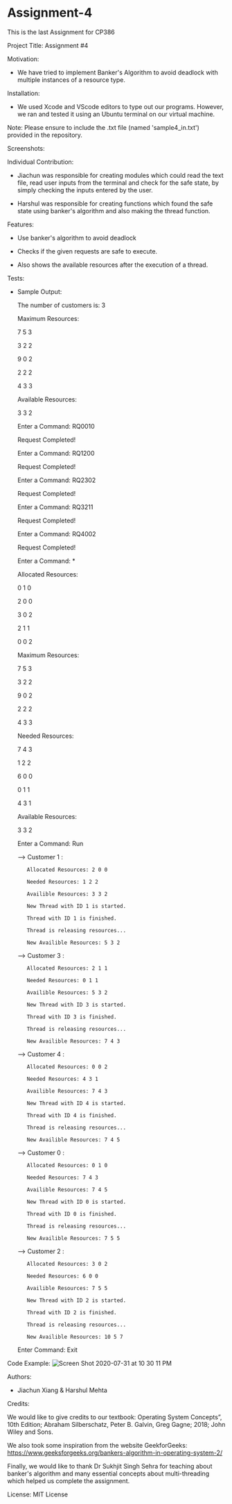 # Assignment-4
This is the last Assignment for CP386

Project Title: Assignment #4

Motivation:
- We have tried to implement Banker's Algorithm to avoid deadlock with multiple instances of a resource type. 

Installation:
- We used Xcode and VScode editors to type out our programs. However, we ran and tested it using an Ubuntu terminal on our virtual machine. 

Note: Please ensure to include the .txt file (named 'sample4_in.txt') provided in the repository. 

Screenshots:

Individual Contribution:
- Jiachun was responsible for creating modules which could read the text file, read user inputs from the terminal and check for the safe state, by simply checking the inputs entered by the user. 

- Harshul was responsible for creating functions which found the safe state using banker's algorithm and also making the thread function. 

Features:

- Use banker's algorithm to avoid deadlock

- Checks if the given requests are safe to execute.

- Also shows the available resources after the execution of a thread. 

Tests:

- Sample Output:

	The number of customers is: 3

	Maximum Resources:

	7 5 3 

	3 2 2 

	9 0 2 

	2 2 2 

	4 3 3 

	Available Resources:

	3 3 2 

	Enter a Command: RQ0010

	Request Completed!

	Enter a Command: RQ1200

	Request Completed!

	Enter a Command: RQ2302

	Request Completed!

	Enter a Command: RQ3211

	Request Completed!

	Enter a Command: RQ4002

	Request Completed!

	Enter a Command: *

	Allocated Resources:

	0 1 0 

	2 0 0 

	3 0 2 

	2 1 1 

	0 0 2 

	Maximum Resources:

	7 5 3 

	3 2 2 

	9 0 2 

	2 2 2 

	4 3 3 

	Needed Resources:

	7 4 3 

	1 2 2 

	6 0 0 

	0 1 1 

	4 3 1 

	Available Resources:

	3 3 2 

	Enter a Command: Run

	--> Customer 1 :

		 Allocated Resources: 2 0 0 

		 Needed Resources: 1 2 2 

		 Availible Resources: 3 3 2 

		 New Thread with ID 1 is started.

		 Thread with ID 1 is finished.

		 Thread is releasing resources...

		 New Availible Resources: 5 3 2 

	--> Customer 3 :

		 Allocated Resources: 2 1 1 

		 Needed Resources: 0 1 1 

		 Availible Resources: 5 3 2 

		 New Thread with ID 3 is started.

		 Thread with ID 3 is finished.

		 Thread is releasing resources...

		 New Availible Resources: 7 4 3 

	--> Customer 4 :

		 Allocated Resources: 0 0 2 

		 Needed Resources: 4 3 1 

		 Availible Resources: 7 4 3 

		 New Thread with ID 4 is started.

		 Thread with ID 4 is finished.

		 Thread is releasing resources...

		 New Availible Resources: 7 4 5 

	--> Customer 0 :

		 Allocated Resources: 0 1 0 

		 Needed Resources: 7 4 3 

		 Availible Resources: 7 4 5 

		 New Thread with ID 0 is started.

		 Thread with ID 0 is finished.

		 Thread is releasing resources...

		 New Availible Resources: 7 5 5 

	--> Customer 2 :

		 Allocated Resources: 3 0 2 

		 Needed Resources: 6 0 0 

		 Availible Resources: 7 5 5 

		 New Thread with ID 2 is started.

		 Thread with ID 2 is finished.

		 Thread is releasing resources...

		 New Availible Resources: 10 5 7 

	Enter Command: Exit


Code Example:
![Screen Shot 2020-07-31 at 10 30 11 PM](https://user-images.githubusercontent.com/19914605/89092183-8bea9200-d37d-11ea-9413-c257a3bc287d.png)

Authors: 
- Jiachun Xiang & Harshul Mehta 

Credits:

We would like to give credits to our textbook:
Operating System Concepts”, 10th Edition; Abraham Silberschatz, Peter B.  Galvin, Greg Gagne; 2018; John Wiley and Sons.

We also took some inspiration from the website GeekforGeeks:
https://www.geeksforgeeks.org/bankers-algorithm-in-operating-system-2/

Finally, we would like to thank Dr Sukhjit Singh Sehra for teaching about banker's algorithm and many essential concepts about multi-threading which helped us complete the assignment. 

License: MIT License
